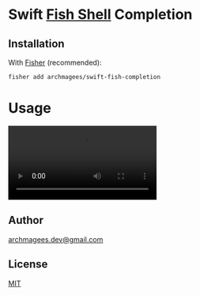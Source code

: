 

# Swift [Fish Shell](<http://fishshell.com/>) Completion

## Installation

With [Fisher](https://github.com/jorgebucaran/fisher) (recommended):

```fish
fisher add archmagees/swift-fish-completion
```



# Usage

<video src="https://github.com/archmagees/swift-fish-completion/swift-fish-completion.mp4"></video>
## Author

archmagees.dev@gmail.com

## License

[MIT]()



